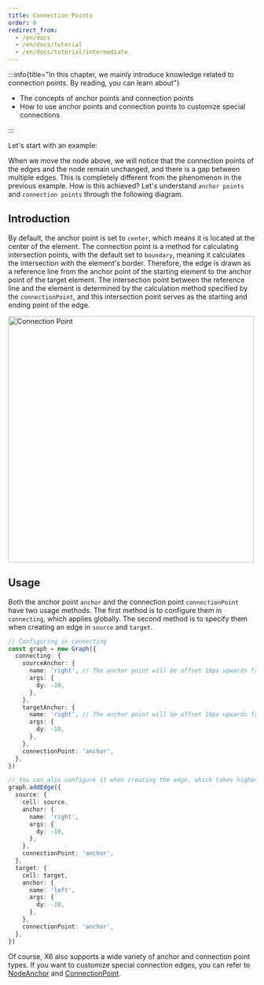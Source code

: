 ```yaml
---
title: Connection Points
order: 0
redirect_from:
  - /en/docs
  - /en/docs/tutorial
  - /en/docs/tutorial/intermediate
---
```


:::info{title="In this chapter, we mainly introduce knowledge related to connection points. By reading, you can learn about"}

- The concepts of anchor points and connection points
- How to use anchor points and connection points to customize special connections

:::

Let's start with an example:

<code id="connection-point-multi" src="@/src/tutorial/intermediate/connection-point/multi/index.tsx"></code>

When we move the node above, we will notice that the connection points of the edges and the node remain unchanged, and there is a gap between multiple edges. This is completely different from the phenomenon in the previous example. How is this achieved? Let's understand `anchor points` and `connection points` through the following diagram.

## Introduction

By default, the anchor point is set to `center`, which means it is located at the center of the element. The connection point is a method for calculating intersection points, with the default set to `boundary`, meaning it calculates the intersection with the element's border. Therefore, the edge is drawn as a reference line from the anchor point of the starting element to the anchor point of the target element. The intersection point between the reference line and the element is determined by the calculation method specified by the `connectionPoint`, and this intersection point serves as the starting and ending point of the edge.

<img src="https://gw.alipayobjects.com/mdn/rms_43231b/afts/img/A*RhX1SYh1K-QAAAAAAAAAAAAAARQnAQ" alt="Connection Point" width="500" />

## Usage

Both the anchor point `anchor` and the connection point `connectionPoint` have two usage methods. The first method is to configure them in `connecting`, which applies globally. The second method is to specify them when creating an edge in `source` and `target`.

```ts
// Configuring in connecting
const graph = new Graph({
  connecting: {
    sourceAnchor: {
      name: 'right', // The anchor point will be offset 10px upwards from the center of the right side of the node
      args: {
        dy: -10,
      },
    },
    targetAnchor: {
      name: 'right', // The anchor point will be offset 10px upwards from the center of the right side of the node
      args: {
        dy: -10,
      },
    },
    connectionPoint: 'anchor',
  },
})

// You can also configure it when creating the edge, which takes higher priority
graph.addEdge({
  source: {
    cell: source,
    anchor: {
      name: 'right',
      args: {
        dy: -10,
      },
    },
    connectionPoint: 'anchor',
  },
  target: {
    cell: target,
    anchor: {
      name: 'left',
      args: {
        dy: -10,
      },
    },
    connectionPoint: 'anchor',
  },
})
```

Of course, X6 also supports a wide variety of anchor and connection point types. If you want to customize special connection edges, you can refer to [NodeAnchor](/en/docs/api/registry/node-anchor) and [ConnectionPoint](/en/docs/api/registry/connection-point).
